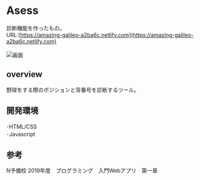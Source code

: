 # Asess
診断機能を作ったもの。
<br>
URL:[https://amazing-galileo-a2ba6c.netlify.com](https://amazing-galileo-a2ba6c.netlify.com)
<br><br>
![画面](https://user-images.githubusercontent.com/57384172/72314145-195fe080-36d1-11ea-891a-19eff4c5b14f.PNG "screen")

## overview

野球をする際のポジションと背番号を診断するツール。

## 開発環境
･HTML/CSS <br>
･Javascript

## 参考

N予備校 2019年度　プログラミング　入門Webアプリ　第一章


